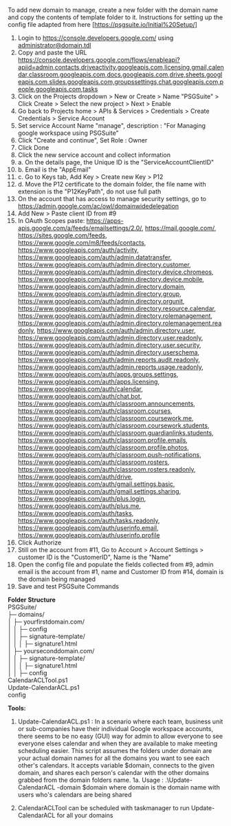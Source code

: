 To add new domain to manage, create a new folder with the domain name and copy the contents of template folder to it.
Instructions for setting up the config file adapted from here [https://psgsuite.io/Initial%20Setup/]
1. Login to https://console.developers.google.com/ using administrator@domain.tdl
2. Copy and paste the URL https://console.developers.google.com/flows/enableapi?apiid=admin,contacts,driveactivity.googleapis.com,licensing,gmail,calendar,classroom.googleapis.com,docs.googleapis.com,drive,sheets.googleapis.com,slides.googleapis.com,groupssettings,chat.googleapis.com,people.googleapis.com,tasks 
3. Click on the Projects dropdown > New or Create > Name "PSGSuite" > Click Create > Select the new project > Next > Enable
5. Go back to Projects home > APIs & Services > Credentials > Create Credentials > Service Account
6. Set service Account Name "manage", description : "For Managing google workspace using PSGSuite"
7. Click "Create and continue", Set Role : Owner 
8. Click Done
9. Click the new service account and collect information
9. a. On the details page, the Unique ID is the "ServiceAccountClientID"
9. b. Email is the "AppEmail"
9. c. Go to Keys tab, Add Key > Create new Key > P12
9. d. Move the P12 certificate to the domain folder, the file name with extension is the "P12KeyPath", do not use full path
10. On the account that has access to manage security settings, go to https://admin.google.com/ac/owl/domainwidedelegation
11. Add New > Paste client ID from #9
12. In OAuth Scopes paste:
https://apps-apis.google.com/a/feeds/emailsettings/2.0/,
https://mail.google.com/,
https://sites.google.com/feeds,
https://www.google.com/m8/feeds/contacts,
https://www.googleapis.com/auth/activity,
https://www.googleapis.com/auth/admin.datatransfer,
https://www.googleapis.com/auth/admin.directory.customer,
https://www.googleapis.com/auth/admin.directory.device.chromeos,
https://www.googleapis.com/auth/admin.directory.device.mobile,
https://www.googleapis.com/auth/admin.directory.domain,
https://www.googleapis.com/auth/admin.directory.group,
https://www.googleapis.com/auth/admin.directory.orgunit,
https://www.googleapis.com/auth/admin.directory.resource.calendar,
https://www.googleapis.com/auth/admin.directory.rolemanagement,
https://www.googleapis.com/auth/admin.directory.rolemanagement.readonly,
https://www.googleapis.com/auth/admin.directory.user,
https://www.googleapis.com/auth/admin.directory.user.readonly,
https://www.googleapis.com/auth/admin.directory.user.security,
https://www.googleapis.com/auth/admin.directory.userschema,
https://www.googleapis.com/auth/admin.reports.audit.readonly,
https://www.googleapis.com/auth/admin.reports.usage.readonly,
https://www.googleapis.com/auth/apps.groups.settings,
https://www.googleapis.com/auth/apps.licensing,
https://www.googleapis.com/auth/calendar,
https://www.googleapis.com/auth/chat.bot,
https://www.googleapis.com/auth/classroom.announcements,
https://www.googleapis.com/auth/classroom.courses,
https://www.googleapis.com/auth/classroom.coursework.me,
https://www.googleapis.com/auth/classroom.coursework.students,
https://www.googleapis.com/auth/classroom.guardianlinks.students,
https://www.googleapis.com/auth/classroom.profile.emails,
https://www.googleapis.com/auth/classroom.profile.photos,
https://www.googleapis.com/auth/classroom.push-notifications,
https://www.googleapis.com/auth/classroom.rosters,
https://www.googleapis.com/auth/classroom.rosters.readonly,
https://www.googleapis.com/auth/drive,
https://www.googleapis.com/auth/gmail.settings.basic,
https://www.googleapis.com/auth/gmail.settings.sharing,
https://www.googleapis.com/auth/plus.login,
https://www.googleapis.com/auth/plus.me,
https://www.googleapis.com/auth/tasks,
https://www.googleapis.com/auth/tasks.readonly,
https://www.googleapis.com/auth/userinfo.email,
https://www.googleapis.com/auth/userinfo.profile
13. Click Authorize
14. Still on the account from #11, Go to Account > Account Settings > customer ID is the "CustomerID", Name is the "Name"
15. Open the config file and populate the fields collected from #9, admin email is the account from #1, name and Customer ID from #14, domain is the domain being managed
16. Save and test PSGSuite Commands


**Folder Structure**  
PSGSuite/  
├─ domains/  
│  ├─ yourfirstdomain.com/  
│  │  ├─ config  
│  │  ├─ signature-template/  
│  │  │  ├─ signature1.html  
│  ├─ yourseconddomain.com/  
│  │  ├─ signature-template/  
│  │  │  ├─ signature1.html  
│  │  ├─ config  
CalendarACLTool.ps1  
Update-CalendarACL.ps1  
config  

**Tools:**
1. Update-CalendarACL.ps1 :
In a scenario where each team, business unit or sub-companies have their individual Google workspace accounts, there seems to be no easy (GUI) way for admin to allow everyone to see everyone elses calendar and when they are available to make meeting scheduling easier.
This script assumes the folders under domain are your actual domain names for all the domains you want to see each other's calendars.
It accepts variable $domain, connects to the given domain, and shares each person's calendar with the other domains grabbed from the domain folders name.
1a. Usage : .\Update-CalendarACL -domain $domain 
where domain is the domain name with users who's calendars are being shared

2. CalendarACLTool can be scheduled with taskmanager to run Update-CalendarACL for all your domains
